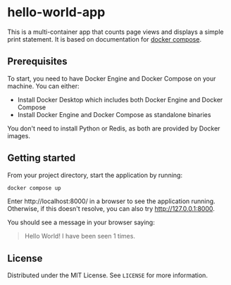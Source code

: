 # hello-world-app
This is a multi-container app that counts page views and displays a simple print statement. It is based on documentation for [docker compose](https://docs.docker.com/compose/gettingstarted/).

## Prerequisites
To start, you need to have Docker Engine and Docker Compose on your machine. You can either:
* Install Docker Desktop which includes both Docker Engine and Docker Compose
* Install Docker Engine and Docker Compose as standalone binaries

You don't need to install Python or Redis, as both are provided by Docker images.

## Getting started
From your project directory, start the application by running:
```sh
docker compose up
```

Enter http://localhost:8000/ in a browser to see the application running. Otherwise, if this doesn't resolve, you can also try http://127.0.0.1:8000.

You should see a message in your browser saying:

> Hello World! I have been seen 1 times.

## License
Distributed under the MIT License. See `LICENSE` for more information.